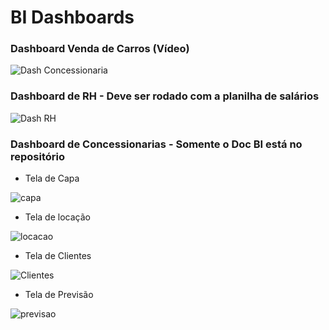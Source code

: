 # BI Dashboards

### Dashboard Venda de Carros (Vídeo)

![Dash Concessionaria](https://www.youtube.com/watch?v=r6DM4X5nFIk)

### Dashboard de RH - Deve ser rodado com a planilha de salários

![Dash RH](https://github.com/marreapato/BI_Dashboards/assets/50274278/10f63fb1-b2dd-4220-855e-c9be082bd7fc)

### Dashboard de Concessionarias - Somente o Doc BI está no repositório

 - Tela de Capa

![capa](https://github.com/marreapato/BI_Dashboards/assets/50274278/6997b216-f213-485b-b8cd-797ee4c4315a)

 - Tela de locação

![locacao](https://github.com/marreapato/BI_Dashboards/assets/50274278/08700738-0372-4488-9487-0368d0656168)

 - Tela de Clientes

![Clientes](https://github.com/marreapato/BI_Dashboards/assets/50274278/eece4f6d-b4a0-4423-906d-16e23b3d1155)

 - Tela de Previsão

![previsao](https://github.com/marreapato/BI_Dashboards/assets/50274278/200daace-dc57-4a46-8f5d-d69ffdbac345)

